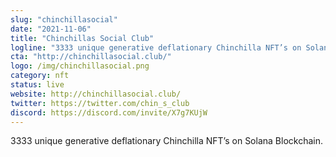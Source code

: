 ```yaml
---
slug: "chinchillasocial"
date: "2021-11-06"
title: "Chinchillas Social Club"
logline: "3333 unique generative deflationary Chinchilla NFT’s on Solana Blockchain."
cta: "http://chinchillasocial.club/"
logo: /img/chinchillasocial.png
category: nft
status: live
website: http://chinchillasocial.club/
twitter: https://twitter.com/chin_s_club
discord: https://discord.com/invite/X7g7KUjW
---
```


3333 unique generative deflationary Chinchilla NFT’s on Solana Blockchain.
